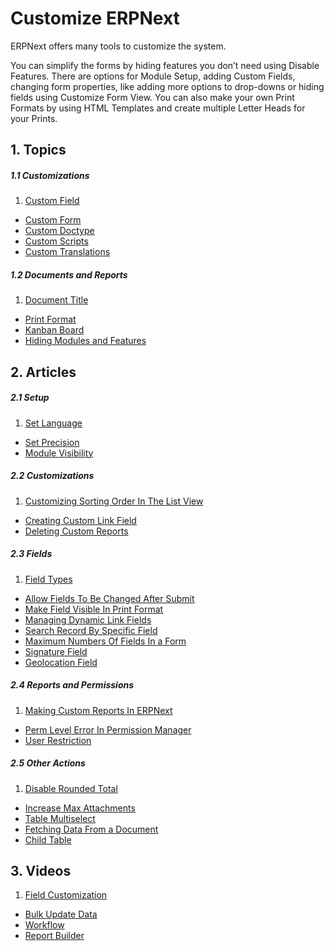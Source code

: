 <!-- add-breadcrumbs -->
# Customize ERPNext

ERPNext offers many tools to customize the system.

You can simplify the forms by hiding features you don’t need using Disable
Features. There are options for Module Setup, adding Custom Fields, changing form properties, like
adding more options to drop-downs or hiding fields using Customize Form View.
You can also make your own Print Formats by using HTML Templates and create
multiple Letter Heads for your Prints.

## 1. Topics
##### 1.1 Customizations
1. [Custom Field](/docs/user/manual/en/customize-erpnext/custom-field)
- [Custom Form](/docs/user/manual/en/customize-erpnext/customize-form)
- [Custom Doctype](/docs/user/manual/en/customize-erpnext/custom-doctype)
- [Custom Scripts](/docs/user/manual/en/customize-erpnext/custom-scripts)
- [Custom Translations](/docs/user/manual/en/setting-up/print/custom-translations)

##### 1.2 Documents and Reports
1. [Document Title](/docs/user/manual/en/customize-erpnext/document-title)
- [Print Format](/docs/user/manual/en/customize-erpnext/print-format)
- [Kanban Board](/docs/user/manual/en/customize-erpnext/kanban-board)
- [Hiding Modules and Features](/docs/user/manual/en/customize-erpnext/hiding-modules-and-features)

## 2. Articles

##### 2.1 Setup

1. [Set Language](/docs/user/manual/en/customize-erpnext/articles/set-language)
- [Set Precision](/docs/user/manual/en/customize-erpnext/articles/set-precision)
- [Module Visibility](/docs/user/manual/en/customize-erpnext/articles/module-visibility)

##### 2.2 Customizations
1. [Customizing Sorting Order In The List View](/docs/user/manual/en/customize-erpnext/articles/customizing-sorting-order-in-the-list-view)
- [Creating Custom Link Field](/docs/user/manual/en/customize-erpnext/articles/creating-custom-link-field)
- [Deleting Custom Reports](/docs/user/manual/en/customize-erpnext/articles/deleting-custom-reports)

##### 2.3 Fields
1. [Field Types](/docs/user/manual/en/customize-erpnext/articles/field-types)
- [Allow Fields To Be Changed After Submit](/docs/user/manual/en/customize-erpnext/articles/allow-fields-to-be-changed-after-submit)
- [Make Field Visible In Print Format](/docs/user/manual/en/customize-erpnext/articles/make-field-visible-in-print-format)
- [Managing Dynamic Link Fields](/docs/user/manual/en/customize-erpnext/articles/managing-dynamic-link-fields)
- [Search Record By Specific Field](/docs/user/manual/en/customize-erpnext/articles/search-record-by-specific-field)
- [Maximum Numbers Of Fields In a Form](/docs/user/manual/en/customize-erpnext/articles/maximum-numbers-of-fields-in-a-form)
- [Signature Field](/docs/user/manual/en/customize-erpnext/articles/signature-field)
- [Geolocation Field](/docs/user/manual/en/customize-erpnext/articles/geolocation-field)

##### 2.4 Reports and Permissions
1. [Making Custom Reports In ERPNext](/docs/user/manual/en/customize-erpnext/articles/making-custom-reports-in-erpnext)
- [Perm Level Error In Permission Manager](/docs/user/manual/en/customize-erpnext/articles/perm-level-error-in-permission-manager)
- [User Restriction](/docs/user/manual/en/customize-erpnext/articles/user-restriction)

##### 2.5 Other Actions
1. [Disable Rounded Total](/docs/user/manual/en/customize-erpnext/articles/disable-rounded-total)
- [Increase Max Attachments](/docs/user/manual/en/customize-erpnext/articles/increase-max-attachments)
- [Table Multiselect](/docs/user/manual/en/customize-erpnext/articles/table-multiselect)
- [Fetching Data From a Document](/docs/user/manual/en/customize-erpnext/articles/fetching-data-from-a-document)
- [Child Table](/docs/user/manual/en/customize-erpnext/articles/child-table-)

## 3. Videos
1. [Field Customization](/docs/user/videos/learn/field-customization.html)
- [Bulk Update Data](/docs/user/videos/learn/bulk-update.html)
- [Workflow](/docs/user/videos/learn/workflow.html)
- [Report Builder](/docs/user/videos/learn/report-builder.html)